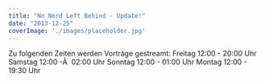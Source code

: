 ```yaml
---
title: "No Nerd Left Behind - Update!"
date: "2013-12-25"
coverImage: './images/placeholder.jpg'
---
```


Zu folgenden Zeiten werden Vorträge gestreamt: Freitag 12:00 - 20:00 Uhr Samstag 12:00 -Â  02:00 Uhr Sonntag 12:00 - 01:00 Uhr Montag 12:00 - 19:30 Uhr
